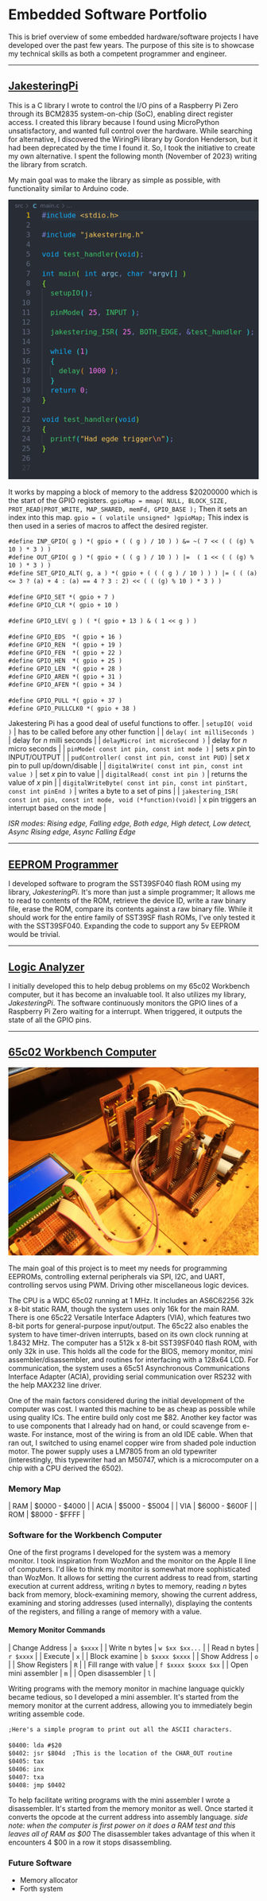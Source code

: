 
# Embedded Software Portfolio

This is brief overview of some embedded hardware/software projects I have developed over the past few years. The purpose of this site
is to showcase my technical skills as both a competent programmer and engineer.

---

## [JakesteringPi](https://github.com/McCoy1701/JakesteringPi)

This is a C library I wrote to control the I/O pins of a Raspberry Pi Zero through its BCM2835 system-on-chip (SoC), enabling direct register access.
I created this library because I found using MicroPython unsatisfactory, and wanted  full control over the hardware. While searching for alternative,
I discovered the WiringPi library by Gordon Henderson, but it had been deprecated by the time I found it. So, I took the initiative to create my own
alternative. I spent the following month (November of 2023) writing the library from scratch.

My main goal was to make the library as simple as possible, with functionality similar to Arduino code. 

<img src='./project_pictures/Jakestering_example_00.png'>

It works by mapping a block of memory to the address $20200000 which is the start of the GPIO registers.
`gpioMap = mmap( NULL, BLOCK_SIZE, PROT_READ|PROT_WRITE, MAP_SHARED, memFd, GPIO_BASE );`
Then it sets an index into this map.
`gpio = ( volatile unsigned* )gpioMap;`
This index is then used in a series of macros to affect the desired register.
```
#define INP_GPIO( g ) *( gpio + ( ( g ) / 10 ) ) &= ~( 7 << ( ( (g) % 10 ) * 3 ) )
#define OUT_GPIO( g ) *( gpio + ( ( g ) / 10 ) ) |=  ( 1 << ( ( (g) % 10 ) * 3 ) )
#define SET_GPIO_ALT( g, a ) *( gpio + ( ( ( g ) / 10 ) ) ) |= ( ( (a) <= 3 ? (a) + 4 : (a) == 4 ? 3 : 2) << ( ( (g) % 10 ) * 3 ) )

#define GPIO_SET *( gpio + 7 )
#define GPIO_CLR *( gpio + 10 )

#define GPIO_LEV( g ) ( *( gpio + 13 ) & ( 1 << g ) )

#define GPIO_EDS  *( gpio + 16 )
#define GPIO_REN  *( gpio + 19 )
#define GPIO_FEN  *( gpio + 22 )
#define GPIO_HEN  *( gpio + 25 )
#define GPIO_LEN  *( gpio + 28 )
#define GPIO_AREN *( gpio + 31 )
#define GPIO_AFEN *( gpio + 34 )

#define GPIO_PULL *( gpio + 37 )
#define GPIO_PULLCLK0 *( gpio + 38 )
```

Jakestering Pi has a good deal of useful functions to offer.
| `setupIO( void )` | has to be called before any other function |
| `delay( int milliSeconds )` | delay for *n* milli seconds |
| `delayMicro( int microSecond )` | delay for *n* micro seconds |
| `pinMode( const int pin, const int mode )` | sets *x* pin to INPUT/OUTPUT |
| `pudController( const int pin, const int PUD)` | set *x* pin to pull up/down/disable |
| `digitalWrite( const int pin, const int value )` | set *x* pin to value |
| `digitalRead( const int pin )` | returns the value of *x* pin |
| `digitalWriteByte( const int pin, const int pinStart, const int pinEnd )` | writes a byte to a set of pins |
| `jakestering_ISR( const int pin, const int mode, void (*function)(void)` | x pin triggers an interrupt based on the mode |

*ISR modes: Rising edge, Falling edge, Both edge, High detect, Low detect, Async Rising edge, Async Falling Edge*

---

## [EEPROM Programmer](https://github.com/McCoy1701/Flash-Programmer)

I developed software to program the SST39SF040 flash ROM using my library, *JakesteringPi*. It's more than just a simple programmer; It allows me to
read to contents of the ROM, retrieve the device ID, write a raw binary file, erase the ROM, compare its contents against a raw binary file.
While it should work for the entire family of SST39SF flash ROMs, I've only tested it with the SST39SF040. Expanding the code to support any 
5v EEPROM would be trivial.

---

## [Logic Analyzer](https://github.com/McCoy1701/LogAnal)

I initially developed this to help debug problems on my 65c02 Workbench computer, but it has become an invaluable tool. It also utilizes my
library, *JakesteringPi*. The software continuously monitors the GPIO lines of a Raspberry Pi Zero waiting for a interrupt. When triggered, it
outputs the state of all the GPIO pins.

---

## [65c02 Workbench Computer](https://github.com/McCoy1701/Project8)

<img src='./project_pictures/6502_computer_00.jpg'>

The main goal of this project is to meet my needs for programming EEPROMs, controlling external peripherals via SPI, I2C, and UART, controlling
servos using PWM. Driving other miscellaneous logic devices.

The CPU is a WDC 65c02 running at 1 MHz. It includes an AS6C62256 32k x 8-bit static RAM, though the system uses only 16k for the main RAM. 
There is one 65c22 Versatile Interface Adapters (VIA), which features two 8-bit ports for general-purpose input/output. The 65c22 also enables 
the system to have timer-driven interrupts, based on its own clock running at 1.8432 MHz. The computer has a 512k x 8-bit SST39SF040 flash ROM,
with only 32k in use. This holds all the code for the BIOS, memory monitor, mini assembler/disassembler, and routines for interfacing with a 
128x64 LCD. For communication, the system uses a 65c51 Asynchronous Communications Interface Adapter (ACIA), providing serial 
communication over RS232 with the help MAX232 line driver.

One of the main factors considered during the initial development of the computer was cost. I wanted this machine to be as cheap as
possible while using quality ICs. The entire build only cost me $82. Another key factor was to use components that I already had on hand, or
could scavenge from e-waste. For instance, most of the wiring is from an old IDE cable. When that ran out, I switched to using enamel copper
wire from shaded pole induction motor. The power supply uses a LM7805 from an old typewriter (interestingly, this typewriter had an M50747, which
is a microcomputer on a chip with a CPU derived the 6502).

### Memory Map

| RAM | $0000 - $4000 |
| ACIA | $5000 - $5004 |
| VIA | $6000 - $600F |
| ROM | $8000 - $FFFF |

### Software for the Workbench Computer

One of the first programs I developed for the system was a memory monitor. I took inspiration from WozMon and the monitor on the Apple II line of
computers. I'd like to think my monitor is somewhat more sophisticated than WozMon. It allows for setting the current address to read from, starting
execution at current address, writing *n* bytes to memory, reading *n* bytes back from memory, block-examining memory, showing the current address,
examining and storing addresses (used internally), displaying the contents of the registers, and filling a range of memory with a value.

#### Memory Monitor Commands

| Change Address | `a $xxxx` |
| Write n bytes | `w $xx $xx...` |
| Read n bytes | `r $xxxx` |
| Execute | `x` |
| Block examine | `b $xxxx $xxxx` |
| Show Address | `o` |
| Show Registers | `R` |
| Fill range with value | `f $xxxx $xxxx $xx` |
| Open mini assembler | `m` |
| Open disassembler | `l` |

Writing programs with the memory monitor in machine language quickly became tedious, so I developed a mini assembler. It's started from the memory 
monitor at the current address, allowing you to immediately begin writing assemble code.

```
;Here's a simple program to print out all the ASCII characters.

$0400: lda #$20
$0402: jsr $804d  ;This is the location of the CHAR_OUT routine
$0405: tax
$0406: inx
$0407: txa
$0408: jmp $0402
```

To help facilitate writing programs with the mini assembler I wrote a disassembler. It's started from the memory monitor as well. Once started it
converts the opcode at the current address into assembly language. *side note: when the computer is first power on it does a RAM test and this leaves
all of RAM as $00* The disassembler takes advantage of this when it encounters 4 $00 in a row it stops disassembling.

### Future Software

- Memory allocator
- Forth system

